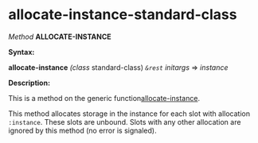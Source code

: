 allocate-instance-standard-class
================================

*Method* **ALLOCATE-INSTANCE**

**Syntax:**

**allocate-instance** *(class* standard-class) *`&rest`* *initargs* => *instance*

**Description:**

This is a method on the generic function[allocate-instance](/docs/meta-object-protocol/allocate-instance).

This method allocates storage in the instance for each slot with allocation `:instance`. These slots are unbound. Slots with any other allocation are ignored by this method (no error is signaled).
